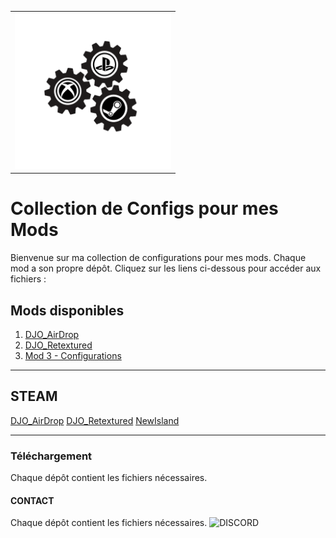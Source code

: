 
<table style="width: 100%; text-align: center;">
  <tr>
    <td>
    <img src="logo_acss.gif" width="250" height="250">
    </td>
  </tr>
</table>

# Collection de Configs pour mes Mods
<p>
Bienvenue sur ma collection de configurations pour mes mods. Chaque mod a son propre dépôt. Cliquez sur les liens ci-dessous pour accéder aux fichiers :
</p>

## Mods disponibles

1. [DJO_AirDrop](https://github.com/tonpseudo/config-mod1)
2. [DJO_Retextured](https://github.com/tonpseudo/config-mod2)
3. [Mod 3 - Configurations](https://github.com/tonpseudo/config-mod3)

---
## STEAM

[DJO_AirDrop](https://steamcommunity.com/sharedfiles/filedetails/?id=3384470777)
[DJO_Retextured](https://steamcommunity.com/sharedfiles/filedetails/?id=3047075708)
[NewIsland](https://steamcommunity.com/sharedfiles/filedetails/?id=3197692014)

---

### Téléchargement
Chaque dépôt contient les fichiers nécessaires.

#### CONTACT
Chaque dépôt contient les fichiers nécessaires.
![DISCORD](https://discord.gg/UXNKcxApkU)
